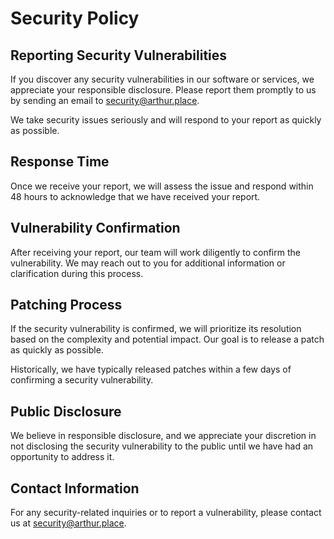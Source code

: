 # Security Policy

## Reporting Security Vulnerabilities

If you discover any security vulnerabilities in our software or services, we appreciate your responsible disclosure. Please report them promptly to us by sending an email to [security@arthur.place](mailto:security@arthur.place).

We take security issues seriously and will respond to your report as quickly as possible.

## Response Time

Once we receive your report, we will assess the issue and respond within 48 hours to acknowledge that we have received your report.

## Vulnerability Confirmation

After receiving your report, our team will work diligently to confirm the vulnerability. We may reach out to you for additional information or clarification during this process.

## Patching Process

If the security vulnerability is confirmed, we will prioritize its resolution based on the complexity and potential impact. Our goal is to release a patch as quickly as possible.

Historically, we have typically released patches within a few days of confirming a security vulnerability.

## Public Disclosure

We believe in responsible disclosure, and we appreciate your discretion in not disclosing the security vulnerability to the public until we have had an opportunity to address it.

## Contact Information

For any security-related inquiries or to report a vulnerability, please contact us at [security@arthur.place](mailto:security@arthur.place).